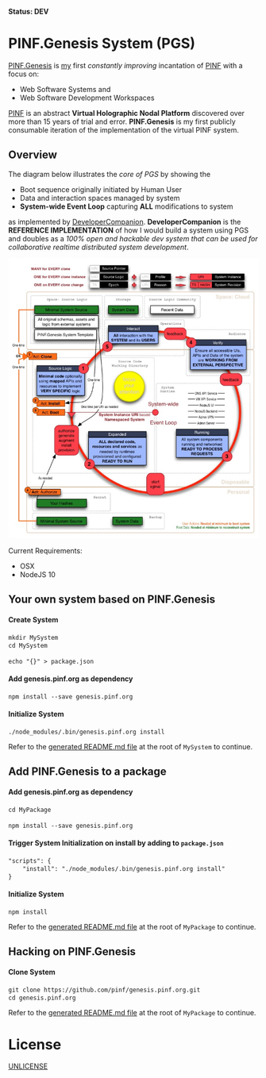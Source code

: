 **Status: DEV**

PINF.Genesis System (PGS)
=========================

[PINF.Genesis](http://genesis.pinf.org) is [my](http://christophdorn.com) first *constantly improving* incantation of [PINF](http://pinf.org) with a focus on:

  * Web Software Systems and
  * Web Software Development Workspaces

[PINF](http://pinf.org) is an abstract **Virtual Holographic Nodal Platform** discovered over more than 15 years of trial and error. **PINF.Genesis** is my first publicly consumable iteration of the implementation of the virtual PINF system.

Overview
--------

The diagram below illustrates the *core of PGS* by showing the

  * Boot sequence originally initiated by Human User
  * Data and interaction spaces managed by system
  * **System-wide Event Loop** capturing **ALL** modifications to system

as implemented by [DeveloperCompanion](http://devcomp.org). **DeveloperCompanion** is the **REFERENCE IMPLEMENTATION** of how I would build a system using PGS and doubles as a *100% open and hackable dev system that can be used for collaborative realtime distributed system development*.

![PGS Overview Diagram](https://raw.githubusercontent.com/pinf/genesis.pinf.org/cleanup/.pgs/docs/2015-03%20-%20Overview.jpg)

Current Requirements:

  * OSX
  * NodeJS 10


Your own system based on PINF.Genesis
-------------------------------------

#### Create System

	mkdir MySystem
	cd MySystem

	echo "{}" > package.json

#### Add genesis.pinf.org as dependency

	npm install --save genesis.pinf.org

#### Initialize System

	./node_modules/.bin/genesis.pinf.org install

Refer to the [generated README.md file](https://github.com/pinf/genesis.pinf.org/tree/cleanup/.pgs/vortex) at the root of `MySystem` to continue.


Add PINF.Genesis to a package
-----------------------------

#### Add genesis.pinf.org as dependency

	cd MyPackage

	npm install --save genesis.pinf.org

#### Trigger System Initialization on install by adding to `package.json`

	"scripts": {
		"install": "./node_modules/.bin/genesis.pinf.org install"
	}

#### Initialize System

	npm install

Refer to the [generated README.md file](https://github.com/pinf/genesis.pinf.org/tree/cleanup/.pgs/vortex) at the root of `MyPackage` to continue.


Hacking on PINF.Genesis
-----------------------

#### Clone System

	git clone https://github.com/pinf/genesis.pinf.org.git
	cd genesis.pinf.org

Refer to the [generated README.md file](https://github.com/pinf/genesis.pinf.org/tree/cleanup/.pgs/vortex) at the root of `MyPackage` to continue.


License
=======

[UNLICENSE](http://unlicense.org/)

